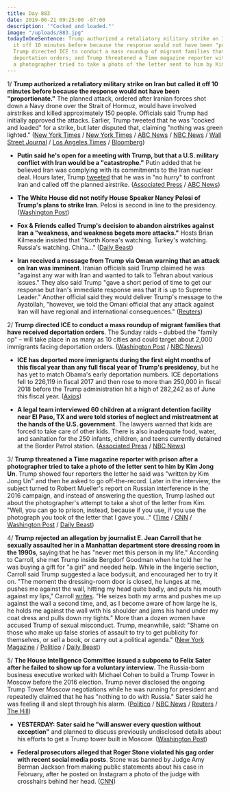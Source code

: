 ```yaml
---
title: Day 883
date: 2019-06-21 09:25:00 -07:00
description: '"Cocked and loaded."'
image: "/uploads/883.jpg"
todayInOneSentence: Trump authorized a retaliatory military strike on Iran but called
  it off 10 minutes before because the response would not have been "proportionate";
  Trump directed ICE to conduct a mass roundup of migrant families that have received
  deportation orders; and Trump threatened a Time magazine reporter with prison after
  a photographer tried to take a photo of the letter sent to him by Kim Jong Un.
---
```


1/ **Trump authorized a retaliatory military strike on Iran but called it off 10 minutes before because the response would not have been "proportionate."** The planned attack, ordered after Iranian forces shot down a Navy drone over the Strait of Hormuz, would have involved airstrikes and killed approximately 150 people. Officials said Trump had initially approved the attacks. Earlier, Trump tweeted that he was "cocked and loaded" for a strike, but later disputed that, claiming "nothing was green lighted." ([New York Times](https://www.nytimes.com/2019/06/20/world/middleeast/iran-us-drone.html) / [New York Times](https://www.nytimes.com/2019/06/21/us/politics/trump-iran-attack.html) / [ABC News](https://abcnews.go.com/Politics/president-trump-ordered-military-strike-iran-reversed-sources/story?id=63853570) / [NBC News](https://www.nbcnews.com/politics/politics-news/trump-says-he-did-not-given-final-approval-iran-strikes-n1020386) / [Wall Street Journal](https://www.wsj.com/articles/trump-says-he-s-in-no-hurry-to-confront-iran-11561122762?shareToken=st8cb884dff53541c4ae3e4aa876bc19d5) / [Los Angeles Times](https://www.latimes.com/politics/la-na-pol-trump-iran-strike-drone-loaded-20190621-story.html) / [Bloomberg](https://www.bloomberg.com/news/articles/2019-06-21/trump-approved-air-strikes-on-iran-then-pulled-back-nyt-says))

* **Putin said he's open for a meeting with Trump, but that a  U.S. military conflict with Iran would be a "catastrophe."** Putin added that he believed Iran was complying with its commitments to the Iran nuclear deal. Hours later, Trump [tweeted](https://twitter.com/realDonaldTrump/status/1142055388965212161?mod=article_inline) that he was in "no hurry" to confront Iran and called off the planned airstrike. ([Associated Press](https://www.apnews.com/2c1d6e923a7349e29daf0e00a956f2d8) / [ABC News](https://abcnews.go.com/International/putin-warns-us-iran-annual-call-show/story?id=63833096))

* **The White House did not notify House Speaker Nancy Pelosi of Trump's plans to strike Iran**. Pelosi is second in line to the presidency. ([Washington Post](https://www.washingtonpost.com/politics/pelosi-says-white-house-did-not-tell-her-about-iran-strike-plan/2019/06/21/bec74b3a-942e-11e9-b58a-a6a9afaa0e3e_story.html))

* **Fox & Friends called Trump's decision to abandon airstrikes against Iran a "weakness, and weakness begets more attacks."** Hosts Brian Kilmeade insisted that "North Korea's watching. Turkey's watching. Russia's watching. China..." ([Daily Beast](https://www.thedailybeast.com/fox-and-friends-calls-donald-trump-weak-tries-to-goad-him-into-war-with-iran))

* **Iran received a message from Trump via Oman warning that an attack on Iran was imminent**. Iranian officials said Trump claimed he was "against any war with Iran and wanted to talk to Tehran about various issues." They also said Trump "gave a short period of time to get our response but Iran's immediate response was that it is up to Supreme Leader." Another official said they would deliver Trump's message to the Ayatollah, "however, we told the Omani official that any attack against Iran will have regional and international consequences." ([Reuters](https://www.reuters.com/article/us-mideast-iran-usa-oman-exclusive-idUSKCN1TM0UZ))

2/ **Trump directed ICE to conduct a mass roundup of migrant families that have received deportation orders**. The Sunday raids – dubbed the "family op" – will take place in as many as 10 cities and could target about 2,000 immigrants facing deportation orders. ([Washington Post](https://www.washingtonpost.com/immigration/ice-raids-targeting-migrant-families-slated-to-start-sunday-in-major-us-cities/2019/06/21/f2936318-942e-11e9-b570-6416efdc0803_story.html) / [NBC News](https://www.nbcnews.com/politics/immigration/ice-launch-mass-raids-targeting-undocumented-families-sunday-n1020446))

* **ICE has deported more immigrants during the first eight months of this fiscal year than any full fiscal year of Trump's presidency**, but he has yet to match Obama's early deportation numbers. ICE deportations fell to 226,119 in fiscal 2017 and then rose to more than 250,000 in fiscal 2018 before the Trump administration hit a high of 282,242 as of June this fiscal year. ([Axios](https://www.axios.com/immigration-ice-deportation-trump-obama-a72a0a44-540d-46bc-a671-cd65cf72f4b1.html))

* **A legal team interviewed 60 children at a migrant detention facility near El Paso, TX and were told stories of neglect and mistreatment at the hands of the U.S. government**. The lawyers warned that kids are forced to take care of other kids. There is also inadequate food, water, and sanitation for the 250 infants, children, and teens currently detained at the Border Patrol station. ([Associated Press](https://apnews.com/46da2dbe04f54adbb875cfbc06bbc615) / [NBC News](https://www.nbcnews.com/news/latino/lawyers-claim-infants-children-are-dangerous-situation-border-detention-site-n1020016))

3/ **Trump threatened a Time magazine reporter with prison after a photographer tried to take a photo of the letter sent to him by Kim Jong Un**. Trump showed four reporters the letter he said was "written by Kim Jong Un" and then he asked to go off-the-record. Later in the interview, the subject turned to Robert Mueller's report on Russian interference in the 2016 campaign, and instead of answering the question, Trump lashed out about the photographer's attempt to take a shot of the letter from Kim. "Well, you can go to prison, instead, because if you use, if you use the photograph you took of the letter that I gave you..." ([Time](https://time.com/5611476/donald-trump-transcript-time-interview/) / [CNN](https://www.cnn.com/2019/06/21/media/time-photographer-trump-threat/index.html) / [Washington Post](https://www.washingtonpost.com/politics/trump-threatens-reporter-with-prison-time-during-interview/2019/06/21/b622b84c-9420-11e9-b58a-a6a9afaa0e3e_story.html) / [Daily Beast](https://www.thedailybeast.com/trump-threatened-time-reporter-with-prison-over-photo-of-kim-jong-un-letter))

4/ **Trump rejected an allegation by journalist E. Jean Carroll that he sexually assaulted her in a Manhattan department store dressing room in the 1990s**, saying that he has "never met this person in my life." According to Carroll, she met Trump inside Bergdorf Goodman when he told her he was buying a gift for "a girl" and needed help. While in the lingerie section, Carroll said Trump suggested a lace bodysuit, and encouraged her to try it on. "The moment the dressing-room door is closed, he lunges at me, pushes me against the wall, hitting my head quite badly, and puts his mouth against my lips," Carroll [writes](https://www.thecut.com/2019/06/donald-trump-assault-e-jean-carroll-other-hideous-men.html). "He seizes both my arms and pushes me up against the wall a second time, and, as I become aware of how large he is, he holds me against the wall with his shoulder and jams his hand under my coat dress and pulls down my tights." More than a dozen women have accused Trump of sexual misconduct. Trump, meanwhile, said: "Shame on those who make up false stories of assault to try to get publicity for themselves, or sell a book, or carry out a political agenda."  ([New York Magazine](https://www.thecut.com/2019/06/donald-trump-assault-e-jean-carroll-other-hideous-men.html) / [Politico](https://www.politico.com/story/2019/06/21/trump-dismisses-new-sexual-assault-allegation-1376698) / [Daily Beast](https://www.thedailybeast.com/e-jean-carroll-trump-sexually-assaulted-me-in-a-bergdorfs-dressing-room))

5/ **The House Intelligence Committee issued a subpoena to Felix Sater after he failed to show up for a voluntary interview**. The Russia-born business executive worked with Michael Cohen to build a Trump Tower in Moscow before the 2016 election. Trump never disclosed the ongoing Trump Tower Moscow negotiations while he was running for president and repeatedly claimed that he has "nothing to do with Russia." Sater said he was feeling ill and slept through his alarm. ([Politico](https://www.politico.com/story/2019/06/21/house-intel-to-subpoena-felix-sater-after-he-fails-to-appear-for-testimony-1376279) / [NBC News](https://www.nbcnews.com/politics/donald-trump/house-panel-subpoena-felix-sater-about-trump-moscow-project-after-n1020276) / [Reuters](https://www.reuters.com/article/us-usa-trump-sater-idUSKCN1TM1TY) / [The Hill](https://thehill.com/policy/national-security/449702-house-panel-to-subpoena-trump-associate-felix-sater))

* **YESTERDAY: Sater said he "will answer every question without exception"** and planned to discuss previously undisclosed details about his efforts to get a Trump tower built in Moscow. ([Washington Post](https://www.washingtonpost.com/politics/i-will-answer-every-question-onetime-trump-business-partner-felix-sater-is-set-to-tell-house-panel-new-details-about-moscow-project/2019/06/20/754b9e8c-91d8-11e9-b58a-a6a9afaa0e3e_story.html))

* **Federal prosecutors alleged that Roger Stone violated his gag order with recent social media posts**. Stone was banned by Judge Amy Berman Jackson from making public statements about his case in February, after he posted on Instagram a photo of the judge with crosshairs behind her head. ([CNN](https://www.cnn.com/2019/06/20/politics/roger-stone-gag-order-challenge/index.html))